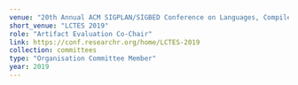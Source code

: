 ```yaml
---
venue: "20th Annual ACM SIGPLAN/SIGBED Conference on Languages, Compilers, Tools and Theory for Embedded Systems"
short_venue: "LCTES 2019"
role: "Artifact Evaluation Co-Chair"
link: https://conf.researchr.org/home/LCTES-2019
collection: committees
type: "Organisation Committee Member"
year: 2019
---
```

